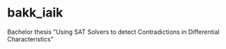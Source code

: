 bakk_iaik
=========

Bachelor thesis "Using SAT Solvers to detect Contradictions in Differential Characteristics"

